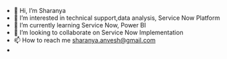 - 👋 Hi, I’m Sharanya
- 👀 I’m interested in technical support,data analysis, Service Now Platform
- 🌱 I’m currently learning Service Now, Power BI
- 💞️ I’m looking to collaborate on Service Now Implementation
- 📫 How to reach me sharanya.anvesh@gmail.com
- 

<!---
Sharanya989/Sharanya989 is a ✨ special ✨ repository because its `README.md` (this file) appears on your GitHub profile.
You can click the Preview link to take a look at your changes.
--->
